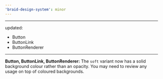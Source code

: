 ```yaml
---
'braid-design-system': minor
---
```


---
updated:
  - Button
  - ButtonLink
  - ButtonRenderer
---

**Button, ButtonLink, ButtonRenderer:** The `soft` variant now has a solid background colour rather than an opacity. You may need to review any usage on top of coloured backgrounds.

